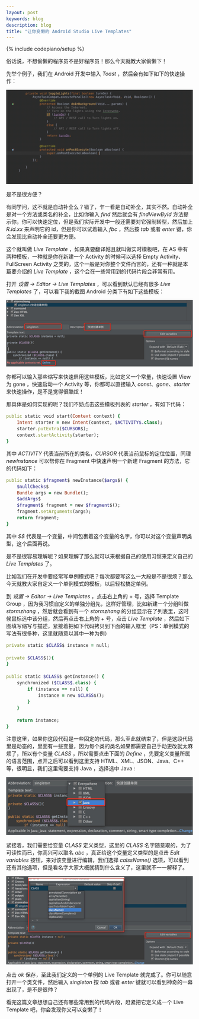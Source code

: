 ```yaml
---
layout: post
keywords: blog
description: blog
title: "让你变懒的 Android Studio Live Templates"
---
```

{% include codepiano/setup %}

俗话说，不想偷懒的程序员不是好程序员！那么今天就教大家偷懒下！

先举个例子，我们在 Android 开发中输入 *Toast* ，然后会有如下如下的快速操作：

![](/image/live_templates1.gif)

是不是很方便？

有同学问，这不就是自动补全么？错了，乍一看是自动补全，其实不然。自动补全是对一个方法或类名的补全，比如你输入 *find* 然后就会有 *findViewById* 方法提示你，你可以快速定位，但是我们实际开发中一般还需要对它强制转型，然后加上 *R.id.xx* 来声明它的 id，但是你可以试着输入 *fbc* ，然后按 *tab* 或者 *enter* 键，你会发现比自动补全还要更方便。

这个就叫做 *Live Template* ，如果真要翻译姑且就叫做实时模板吧，在 AS 中有两种模板，一种就是你在新建一个 Activity 的时候可以选择 Empty Activity、FullScreen Activity 之类的，这个一般是对你整个文件而言的，还有一种就是本篇要介绍的 *Live Template* ，这个会在一些常用到的代码片段会非常有用。

打开 *设置 -> Editor -> Live Templates* ，可以看到默认已经有很多 *Live Templates* 了，可以看下我的截图 Android 分类下有如下这些模板：

![](/image/live_templates2.png)

你都可以输入那些缩写来快速启用这些模板，比如定义一个常量，快速设置 View 为 gone ，快速启动一个 Activity 等，你都可以直接输入 *const*、*gone*、*starter* 来快速操作，是不是觉得很酷炫！

那具体是如何实现的呢？我们不妨点击这些模板列表的 *starter* ，有如下代码：

``` ruby
public static void start(Context context) {
    Intent starter = new Intent(context, $ACTIVITY$.class);
    starter.putExtra($CURSOR$);
    context.startActivity(starter);
}
```

其中 *$ACTIVITY$* 代表当前所在的类名，*$CURSOR$* 代表当前鼠标的定位位置，同理 *newInstance* 可以帮你在 Fragment 中快速声明一个新建 Fragment 的方法，它的代码如下：

``` ruby
public static $fragment$ newInstance($args$) {
    $nullChecks$
    Bundle args = new Bundle();
    $addArgs$
    $fragment$ fragment = new $fragment$();
    fragment.setArguments(args);
    return fragment;
}
```
其中 *$$* 代表是一个变量，中间包裹着这个变量的名字，你可以对这个变量声明类型，这个后面再说。

是不是很容易理解呢？如果理解了那么就可以来根据自己的使用习惯来定义自己的 *Live Templates* 了。

比如我们在开发中要经常写单例模式吧？每次都要写这么一大段是不是很烦？那么今天就教大家自定义一个单例模式的模板，以后轻松搞定单例。

到 *设置 -> Editor -> Live Templates* ，点击右上角的 + 号，选择 Template Group ，因为我习惯自定义的单独分组先，这样好管理，比如新建一个分组叫做 *stormzhang* ，然后就会看到有一个 *stormzhang* 的分组显示在了列表里，这时候鼠标选中该分组，然后再点击右上角的 + 号，点击 *Live Template* ，然后如下图填写缩写与描述，紧接着把如下代码拷贝到下面的输入框里（PS：单例模式的写法有很多种，这里就随意以其中一种为例）

``` ruby
private static $CLASS$ instance = null;
 
private $CLASS$(){
}
 
public static $CLASS$ getInstance() {
    synchronized ($CLASS$.class) {
        if (instance == null) {
            instance = new $CLASS$();
        }
    }

    return instance;
}
```
注意这里，如果你这段代码是一些固定的代码，那么至此就结束了，但是这段代码里是动态的，里面有一些变量，因为每个类的类名如果都需要自己手动更改就太麻烦了，所以有个变量 *$CLASS$* ，所以需要点击下面的 *Define* ，先要定义变量所属的语言范围，点开之后可以看到这里支持 HTML、XML、JSON、Java、C++ 等，很明显，我们这里需要支持 Java ，选择选中 Java :

![](/image/live_templates3.png)

紧接着，我们需要给变量 *$CLASS$* 定义类型，这里的 *CLASS* 名字随意取的，为了可读性而已，你高兴可以取名 *abc* ，真正给这个变量定义类型的是点击 *Edit variables* 按钮，来对该变量进行编辑，我们选择 *calssName()* 选项，可以看到还有其他选项，但是看名字大家大概就猜到什么含义了，这里就不一一解释了。

![](/image/live_templates4.png)

点击 *ok* 保存，至此我们定义的一个单例的 Live Template 就完成了。你可以随意打开一个类文件，然后输入 *singleton* 按 *tab* 或者 *enter* 键就可以看到神奇的一幕出现了，是不是很帅？

看完这篇文章想想自己还有哪些常用到的代码片段，赶紧把它定义成一个 Live Template 吧，你会发现你又可以变懒了！




